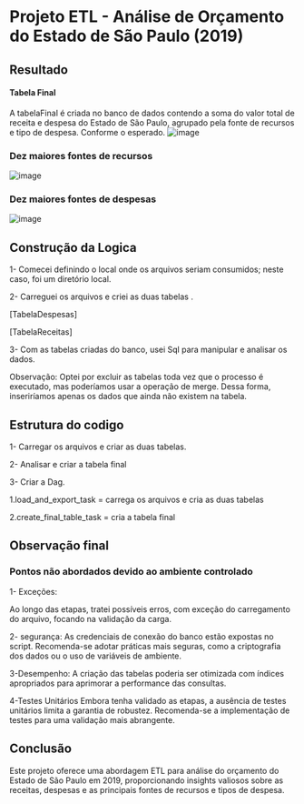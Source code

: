 # Projeto ETL - Análise de Orçamento do Estado de São Paulo (2019)

## Resultado 
#### Tabela Final
A tabelaFinal é criada no banco de dados contendo a soma do valor total de receita e despesa do Estado de São Paulo, agrupado pela fonte de recursos e tipo de despesa. Conforme o esperado.
![image](https://github.com/linharesbruno/teste-engenheirodados-esfera/assets/131724502/4365d6de-b2c7-4758-b1ad-b434bdf82182)


### Dez maiores fontes de recursos
![image](https://github.com/linharesbruno/teste-engenheirodados-esfera/assets/131724502/2d7237a6-82a3-4017-b798-803606712179)

### Dez maiores fontes de despesas
![image](https://github.com/linharesbruno/teste-engenheirodados-esfera/assets/131724502/3e1cb63d-5167-4f79-a99a-8b2eb15b2088)

## Construção da Logica 
1- Comecei definindo o local onde os arquivos seriam consumidos; neste caso, foi um diretório local.

2- Carreguei os arquivos e criei as duas  tabelas .

   [TabelaDespesas]
   
   [TabelaReceitas] 
   
3- Com as tabelas criadas do banco, usei Sql para manipular e analisar os dados.

Observação: Optei por excluir as tabelas toda vez que o processo é executado, mas poderíamos usar a operação de merge. Dessa forma, inseriríamos apenas os dados que ainda não existem na tabela.

## Estrutura do codigo

1- Carregar os arquivos e criar as duas tabelas.

2- Analisar e criar a tabela final

3- Criar a Dag.

   1.load_and_export_task = carrega os arquivos e cria as duas tabelas
   
   2.create_final_table_task = cria a tabela final

## Observação final
### Pontos não abordados devido ao ambiente controlado

1- Exceções:

Ao longo das etapas, tratei possíveis erros, com exceção do carregamento do arquivo, focando na validação da carga.

2- segurança:
As credenciais de conexão do banco estão expostas no script. Recomenda-se adotar práticas mais seguras, como a criptografia dos dados ou o uso de variáveis de ambiente.

3-Desempenho:
A criação das tabelas poderia ser otimizada com índices apropriados para aprimorar a performance das consultas.

4-Testes Unitários
Embora tenha validado as etapas, a ausência de testes unitários limita a garantia de robustez. Recomenda-se a implementação de testes para uma validação mais abrangente.

## Conclusão
Este projeto oferece uma abordagem ETL para análise do orçamento do Estado de São Paulo em 2019, proporcionando insights valiosos sobre as receitas, despesas e as principais fontes de recursos e tipos de despesa. 




